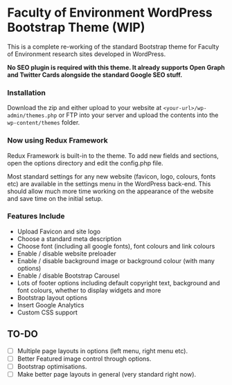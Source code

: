 # Faculty of Environment WordPress Bootstrap Theme (WIP)

This is a complete re-working of the standard Bootstrap theme for Faculty of Environment research sites developed in WordPress.

**No SEO plugin is required with this theme. It already supports Open Graph and Twitter Cards alongside the standard Google SEO stuff.**

### Installation

Download the zip and either upload to your website at `<your-url>/wp-admin/themes.php` or FTP into your server and upload the contents into the `wp-content/themes` folder.

### Now using Redux Framework

Redux Framework is built-in to the theme. To add new fields and sections, open the options directory and edit the config.php file.

Most standard settings for any new website (favicon, logo, colours, fonts etc) are available in the settings menu in the WordPress back-end. This should allow much more time working on the appearance of the website and save time on the initial setup.

### Features Include

- Upload Favicon and site logo
- Choose a standard meta description
- Choose font (including all google fonts), font colours and link colours
- Enable / disable website preloader
- Enable / disable background image or background colour (with many options)
- Enable / disable Bootstrap Carousel
- Lots of footer options including default copyright text, background and font colours, whether to display widgets and more
- Bootstrap layout options
- Insert Google Analytics
- Custom CSS support

## TO-DO

- [ ] Multiple page layouts in options (left menu, right menu etc).
- [ ] Better Featured image control through options.
- [ ] Bootstrap optimisations.
- [ ] Make better page layouts in general (very standard right now).
